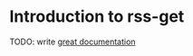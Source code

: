 # Introduction to rss-get

TODO: write [great documentation](http://jacobian.org/writing/what-to-write/)
